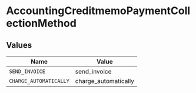 # AccountingCreditmemoPaymentCollectionMethod


## Values

| Name                   | Value                  |
| ---------------------- | ---------------------- |
| `SEND_INVOICE`         | send_invoice           |
| `CHARGE_AUTOMATICALLY` | charge_automatically   |